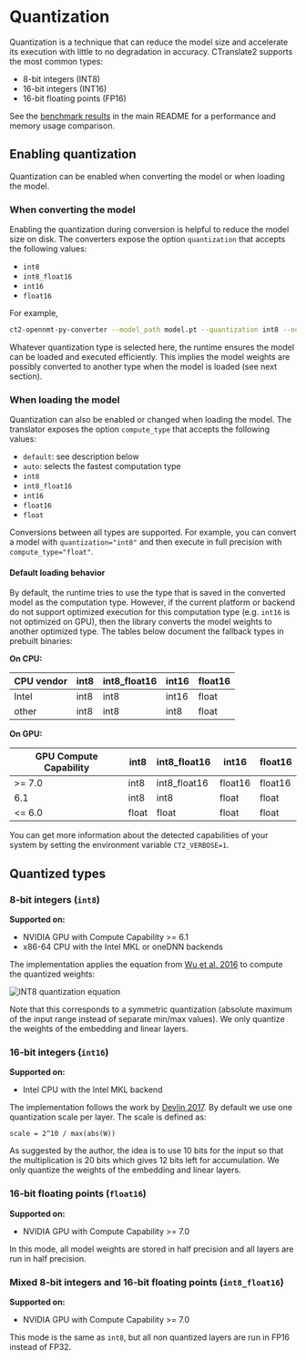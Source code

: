 # Quantization

Quantization is a technique that can reduce the model size and accelerate its execution with little to no degradation in accuracy. CTranslate2 supports the most common types:

* 8-bit integers (INT8)
* 16-bit integers (INT16)
* 16-bit floating points (FP16)

See the [benchmark results](../README.md#benchmarks) in the main README for a performance and memory usage comparison.

## Enabling quantization

Quantization can be enabled when converting the model or when loading the model.

### When converting the model

Enabling the quantization during conversion is helpful to reduce the model size on disk. The converters expose the option `quantization` that accepts the following values:

* `int8`
* `int8_float16`
* `int16`
* `float16`

For example,

```bash
ct2-opennmt-py-converter --model_path model.pt --quantization int8 --output_dir ct2_model
```

Whatever quantization type is selected here, the runtime ensures the model can be loaded and executed efficiently. This implies the model weights are possibly converted to another type when the model is loaded (see next section).

### When loading the model

Quantization can also be enabled or changed when loading the model. The translator exposes the option `compute_type` that accepts the following values:

* `default`: see description below
* `auto`: selects the fastest computation type
* `int8`
* `int8_float16`
* `int16`
* `float16`
* `float`

Conversions between all types are supported. For example, you can convert a model with `quantization="int8"` and then execute in full precision with `compute_type="float"`.

#### Default loading behavior

By default, the runtime tries to use the type that is saved in the converted model as the computation type. However, if the current platform or backend do not support optimized execution for this computation type (e.g. `int16` is not optimized on GPU), then the library converts the model weights to another optimized type.  The tables below document the fallback types in prebuilt binaries:

**On CPU:**

| CPU vendor | int8 | int8_float16 | int16 | float16 |
| --- | --- | --- | --- | --- |
| Intel | int8 | int8 | int16 | float |
| other | int8 | int8 | int8 | float |

**On GPU:**

| GPU Compute Capability | int8 | int8_float16 | int16 | float16 |
| --- | --- | --- | --- | --- |
| >= 7.0 | int8 | int8_float16 | float16 | float16 |
| 6.1 | int8 | int8 | float | float |
| <= 6.0 | float | float | float | float |

You can get more information about the detected capabilities of your system by setting the environment variable `CT2_VERBOSE=1`.

## Quantized types

### 8-bit integers (`int8`)

**Supported on:**

* NVIDIA GPU with Compute Capability >= 6.1
* x86-64 CPU with the Intel MKL or oneDNN backends

The implementation applies the equation from [Wu et al. 2016](https://arxiv.org/abs/1609.08144) to compute the quantized weights:

![INT8 quantization equation](_static/int8_equation.png)

Note that this corresponds to a symmetric quantization (absolute maximum of the input range instead of separate min/max values). We only quantize the weights of the embedding and linear layers.

### 16-bit integers (`int16`)

**Supported on:**

* Intel CPU with the Intel MKL backend

The implementation follows the work by [Devlin 2017](https://arxiv.org/abs/1705.01991). By default we use one quantization scale per layer. The scale is defined as:

```text
scale = 2^10 / max(abs(W))
```

As suggested by the author, the idea is to use 10 bits for the input so that the multiplication is 20 bits which gives 12 bits left for accumulation. We only quantize the weights of the embedding and linear layers.

### 16-bit floating points (`float16`)

**Supported on:**

* NVIDIA GPU with Compute Capability >= 7.0

In this mode, all model weights are stored in half precision and all layers are run in half precision.

### Mixed 8-bit integers and 16-bit floating points (`int8_float16`)

**Supported on:**

* NVIDIA GPU with Compute Capability >= 7.0

This mode is the same as `int8`, but all non quantized layers are run in FP16 instead of FP32.
